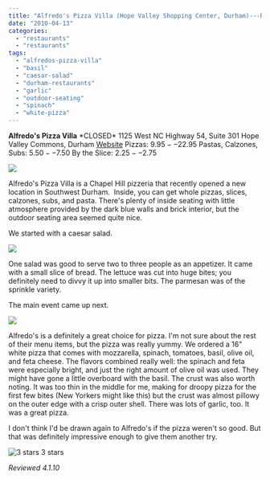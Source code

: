 ```yaml
---
title: "Alfredo's Pizza Villa (Hope Valley Shopping Center, Durham)---Restaurant Review *CLOSED*"
date: "2010-04-13"
categories:
  - "restaurants"
  - "restaurants"
tags:
  - "alfredos-pizza-villa"
  - "basil"
  - "caesar-salad"
  - "durham-restaurants"
  - "garlic"
  - "outdoor-seating"
  - "spinach"
  - "white-pizza"
---
```


**Alfredo's Pizza Villa** \*CLOSED\* 1125 West NC Highway 54, Suite 301 Hope Valley Commons, Durham [Website](http://www.alfredospizzanc.com/) Pizzas: $9.95--$22.95 Pastas, Calzones, Subs: $5.50--$7.50 By the Slice: $2.25--$2.75

![](http://www.thegourmez.com/gourmez/photos/alfredospizzavilla20.JPG)

Alfredo's Pizza Villa is a Chapel Hill pizzeria that recently opened a new location in Southwest Durham.  Inside, you can get whole pizzas, slices, calzones, subs, and pasta. There's plenty of inside seating with little atmosphere provided by the dark blue walls and brick interior, but the outdoor seating area seemed quite nice.

We started with a caesar salad.

![](http://www.thegourmez.com/gourmez/photos/alfredospizzavilla24.JPG)

One salad was good to serve two to three people as an appetizer. It came with a small slice of bread. The lettuce was cut into huge bites; you definitely need to divvy it up into smaller bits. The parmesan was of the sprinkle variety.

The main event came up next.

![](http://www.thegourmez.com/gourmez/photos/alfredospizzavilla25.JPG)

Alfredo's is a definitely a great choice for pizza. I'm not sure about the rest of their menu items, but the pizza was really yummy. We ordered a 16" white pizza that comes with mozzarella, spinach, tomatoes, basil, olive oil, and feta cheese. The flavors combined really well: the spinach and feta were especially bright, and just the right amount of olive oil was used. They might have gone a little overboard with the basil. The crust was also worth noting. It was too thin in the middle for me, making for droopy pizza for the first few bites (New Yorkers might like this) but the crust was almost pillowy on the outer edge with a crisp outer shell. There was lots of garlic, too. It was a great pizza.

I don't think I'd be drawn again to Alfredo's if the pizza weren't so good. But that was definitely impressive enough to give them another try.




<div class="caption">

![3 stars](http://s3.amazonaws.com/thegourmez-wpmedia/2009/02/rating_avocado1.gif "rating_avocado1") 3 stars</div>


_Reviewed 4.1.10_
